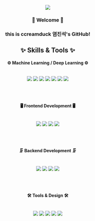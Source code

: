 <p align='center'>
    <img src="https://ccreamduck.vercel.app/api?type=waving&color=auto&height=300&section=header&text=capsule%20render&fontSize=90&animation=fadeIn&fontAlignY=38&desc=welcome%20to%20My%20Github&descAlignY=51&descAlign=62"/>
</p>

<div align="center">
  
  ### 👋 Welcome 👋
  ### this is ccreamduck 염진석's GitHub!

</div>

<h2 align="center">✨ Skills & Tools ✨</h2>

<div align="center">

  #### ⚙️ Machine Learning / Deep Learning ⚙️
  <br>
  <img src="https://img.shields.io/badge/python-3670A0?style=for-the-badge&logo=python&logoColor=ffdd54">
  <img src="https://img.shields.io/badge/PyTorch-EE4C2C?style=for-the-badge&logo=PyTorch&logoColor=white">
  <img src="https://img.shields.io/badge/numpy-013243?style=for-the-badge&logo=numpy&logoColor=white">
  <img src="https://img.shields.io/badge/pandas-150458?style=for-the-badge&logo=pandas&logoColor=white">
  <img src="https://img.shields.io/badge/TensorFlow-FF6F00?style=for-the-badge&logo=TensorFlow&logoColor=white">
  <img src="https://img.shields.io/badge/scikit--learn-F7931E?style=for-the-badge&logo=scikit-learn&logoColor=white">
  <img src="https://img.shields.io/badge/opencv-FFFFFF?style=for-the-badge&logo=opencv&logoColor=black">

  <br><br>

  #### 🖥 Frontend Development 🖥
  <br>
  <img src="https://img.shields.io/badge/javascript-323330?style=for-the-badge&logo=javascript&logoColor=F7DF1E">
  <img src="https://img.shields.io/badge/html5-E34F26?style=for-the-badge&logo=html5&logoColor=white">
  <img src="https://img.shields.io/badge/css3-1572B6?style=for-the-badge&logo=css3&logoColor=white">
  <img src="https://img.shields.io/badge/react_native-20232a?style=for-the-badge&logo=react&logoColor=61DAFB">

  <br><br>

  #### 🗜 Backend Development 🗜
  <br>
  <img src="https://img.shields.io/badge/node.js-6DA55F?style=for-the-badge&logo=node.js&logoColor=white">
  <img src="https://img.shields.io/badge/FastAPI-005571?style=for-the-badge&logo=fastapi&logoColor=white">
  <img src="https://img.shields.io/badge/mysql-4479A1?style=for-the-badge&logo=mysql&logoColor=white">
  <img src="https://img.shields.io/badge/MongoDB-4ea94b?style=for-the-badge&logo=mongodb&logoColor=white">

  <br><br>

  #### 🛠 Tools & Design 🛠
  <br>
  <img src="https://img.shields.io/badge/pycharm-143?style=for-the-badge&logo=pycharm&logoColor=black&color=black&labelColor=green">
  <img src="https://img.shields.io/badge/Visual%20Studio%20Code-0078d7?style=for-the-badge&logo=visual-studio-code&logoColor=white">
  <img src="https://img.shields.io/badge/git-F05033?style=for-the-badge&logo=git&logoColor=white">
  <img src="https://img.shields.io/badge/github-181717?style=for-the-badge&logo=github&logoColor=white">
  <img src="https://img.shields.io/badge/figma-F24E1E?style=for-the-badge&logo=figma&logoColor=white">

</div>

<br>
